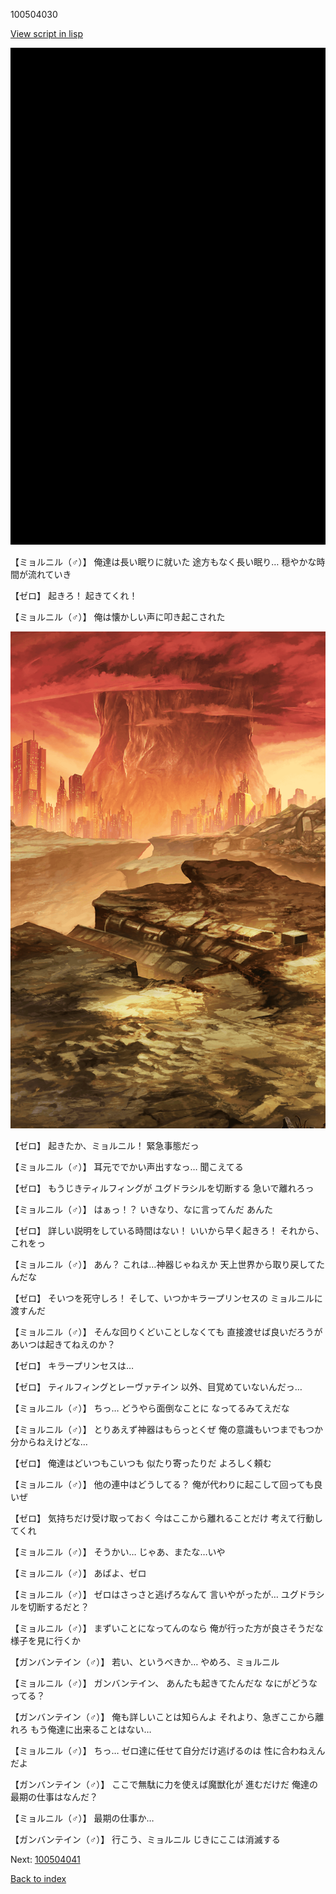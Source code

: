 100504030

[View script in lisp](../scripts/100504030.txt)

![bg_black.png](../images/backgrounds/bg_black.png)

【ミョルニル（♂）】
俺達は長い眠りに就いた
途方もなく長い眠り…
穏やかな時間が流れていき

【ゼロ】
起きろ！
起きてくれ！

【ミョルニル（♂）】
俺は懐かしい声に叩き起こされた

![underwild.png](../images/backgrounds/underwild.png)

【ゼロ】
起きたか、ミョルニル！
緊急事態だっ

【ミョルニル（♂）】
耳元ででかい声出すなっ…
聞こえてる

【ゼロ】
もうじきティルフィングが
ユグドラシルを切断する
急いで離れろっ

【ミョルニル（♂）】
はぁっ！？
いきなり、なに言ってんだ
あんた

【ゼロ】
詳しい説明をしている時間はない！
いいから早く起きろ！
それから、これをっ

【ミョルニル（♂）】
あん？
これは…神器じゃねえか
天上世界から取り戻してたんだな

【ゼロ】
そいつを死守しろ！
そして、いつかキラープリンセスの
ミョルニルに渡すんだ

【ミョルニル（♂）】
そんな回りくどいことしなくても
直接渡せば良いだろうが
あいつは起きてねえのか？

【ゼロ】
キラープリンセスは…

【ゼロ】
ティルフィングとレーヴァテイン
以外、目覚めていないんだっ…

【ミョルニル（♂）】
ちっ…
どうやら面倒なことに
なってるみてえだな

【ミョルニル（♂）】
とりあえず神器はもらっとくぜ
俺の意識もいつまでもつか
分からねえけどな…

【ゼロ】
俺達はどいつもこいつも
似たり寄ったりだ
よろしく頼む

【ミョルニル（♂）】
他の連中はどうしてる？
俺が代わりに起こして回っても良いぜ

【ゼロ】
気持ちだけ受け取っておく
今はここから離れることだけ
考えて行動してくれ

【ミョルニル（♂）】
そうかい…
じゃあ、またな…いや

【ミョルニル（♂）】
あばよ、ゼロ

【ミョルニル（♂）】
ゼロはさっさと逃げろなんて
言いやがったが…
ユグドラシルを切断するだと？

【ミョルニル（♂）】
まずいことになってんのなら
俺が行った方が良さそうだな
様子を見に行くか

【ガンバンテイン（♂）】
若い、というべきか…
やめろ、ミョルニル

【ミョルニル（♂）】
ガンバンテイン、
あんたも起きてたんだな
なにがどうなってる？

【ガンバンテイン（♂）】
俺も詳しいことは知らんよ
それより、急ぎここから離れろ
もう俺達に出来ることはない…

【ミョルニル（♂）】
ちっ…
ゼロ達に任せて自分だけ逃げるのは
性に合わねえんだよ

【ガンバンテイン（♂）】
ここで無駄に力を使えば魔獣化が
進むだけだ
俺達の最期の仕事はなんだ？

【ミョルニル（♂）】
最期の仕事か…

【ガンバンテイン（♂）】
行こう、ミョルニル
じきにここは消滅する

Next: [100504041](100504041.md)

[Back to index](index.md)
